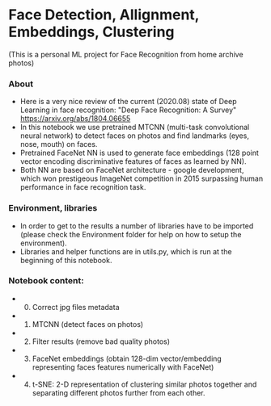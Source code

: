 # Face Detection, Allignment, Embeddings, Clustering
(This is a personal ML project for Face Recognition from home archive photos)

### About
- Here is a very nice review of the current (2020.08) state of Deep Learning in face recognition: "Deep Face Recognition: A Survey" https://arxiv.org/abs/1804.06655
- In this notebook we use pretrained MTCNN (multi-task convolutional neural network) to detect faces on photos and find landmarks (eyes, nose, mouth) on faces.
- Pretrained FaceNet NN is used to generate face embeddings (128 point vector encoding discriminative features of faces as learned by NN).
- Both NN are based on FaceNet architecture - google development, which won prestigeous ImageNet competition in 2015 surpassing human performance in face recognition task. 

### Environment, libraries
- In order to get to the results a number of libraries have to be imported (please check the Environment folder for help on how to setup the environment).
- Libraries and helper functions are in utils.py, which is run at the beginning of this notebook.

### Notebook content:
- 0. Correct jpg files metadata
- 1. MTCNN (detect faces on photos)
- 2. Filter results (remove bad quality photos)
- 3. FaceNet embeddings (obtain 128-dim vector/embedding representing faces features numerically with FaceNet)
- 4. t-SNE: 2-D representation of clustering similar photos together and separating different photos further from each other.
